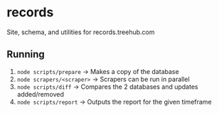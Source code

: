 # records
Site, schema, and utilities for records.treehub.com

## Running

1. `node scripts/prepare` -> Makes a copy of the database
1. `node scrapers/<scraper>` -> Scrapers can be run in parallel
1. `node scripts/diff` -> Compares the 2 databases and updates added/removed
1. `node scripts/report` -> Outputs the report for the given timeframe
